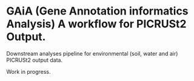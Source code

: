 # GAiA (Gene Annotation informatics Analysis) A workflow for PICRUSt2 Output.

Downstream analyses pipeline for environmental (soil, water and air) PICRUSt2 output data.

Work in progress.
